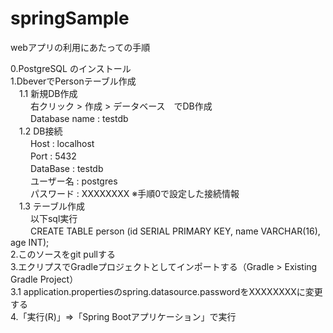 # springSample

webアプリの利用にあたっての手順  
  
0.PostgreSQL のインストール  
1.DbeverでPersonテーブル作成  
 　1.1 新規DB作成  
 　 　右クリック > 作成 > データベース　でDB作成  
 　 　Database name : testdb  
 　1.2 DB接続  
 　 　Host : localhost  
 　 　Port : 5432  
 　 　DataBase : testdb  
 　 　ユーザー名 : postgres  
 　 　パスワード : XXXXXXXX    ※手順0で設定した接続情報  
 　1.3 テーブル作成  
 　 　以下sql実行  
 　 　CREATE TABLE person (id SERIAL PRIMARY KEY, name VARCHAR(16), age INT);  
2.このソースをgit pullする  
3.エクリプスでGradleプロジェクトとしてインポートする（Gradle > Existing Gradle Project）  
  3.1 application.propertiesのspring.datasource.passwordをXXXXXXXXに変更する  
4.「実行(R)」⇒「Spring Bootアプリケーション」で実行  

